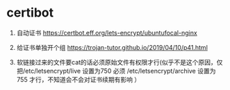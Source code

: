 # certibot
1. 自动证书 https://certbot.eff.org/lets-encrypt/ubuntufocal-nginx
2. 给证书单独开个组 https://trojan-tutor.github.io/2019/04/10/p41.html

3. 软链接过来的文件要cat的话必须原始文件有权限才行(似乎不是这个原因，仅把/etc/letsencrypt/live 设置为750 必须 /etc/letsencrypt/archive 设置为755 才行，不知道会不会对证书续期有影响 ）